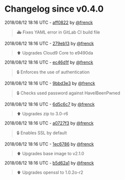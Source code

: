 # Changelog since v0.4.0

2018/08/12 18:16 UTC - [aff0822](https://github.com/hassio-addons/addon-ide/commit/aff082257c916f6976d8df4e405bea00c1884672) by [@frenck](https://github.com/frenck)
> :ambulance: Fixes YAML error in GitLab CI build file 

2018/08/12 18:16 UTC - [279eb13](https://github.com/hassio-addons/addon-ide/commit/279eb13a042cf640552dc6fb8e54de4463946b2a) by [@frenck](https://github.com/frenck)
> :arrow_up: Upgrades Cloud9 Core to e9490da 

2018/08/12 18:16 UTC - [ec46d1f](https://github.com/hassio-addons/addon-ide/commit/ec46d1f8d2798a4fae218dab83f53e99b851fe8c) by [@frenck](https://github.com/frenck)
> :lock: Enforces the use of authentication 

2018/08/12 18:16 UTC - [9bbd3e3](https://github.com/hassio-addons/addon-ide/commit/9bbd3e3d36a69a05bc164589413322f3fd624849) by [@frenck](https://github.com/frenck)
> :lock: Checks used password against HaveIBeenPwned 

2018/08/12 18:16 UTC - [6d5c6c7](https://github.com/hassio-addons/addon-ide/commit/6d5c6c7699858478495e49210a388b98d5009cf1) by [@frenck](https://github.com/frenck)
> :arrow_up: Upgrades zip to 3.0-r6 

2018/08/12 18:16 UTC - [a0727f3](https://github.com/hassio-addons/addon-ide/commit/a0727f3e48e7efd02778b36dd32fab42086e2b79) by [@frenck](https://github.com/frenck)
> :lock: Enables SSL by default 

2018/08/12 18:16 UTC - [1ec6786](https://github.com/hassio-addons/addon-ide/commit/1ec67868c0a2c43faa79ce7c032da99ecb0c35ad) by [@frenck](https://github.com/frenck)
> :arrow_up: Upgrades base image to v2.1.0 

2018/08/12 18:16 UTC - [b5d62a1](https://github.com/hassio-addons/addon-ide/commit/b5d62a1f5da571482ceb8426ff2c68f0789e7ff2) by [@frenck](https://github.com/frenck)
> :arrow_up: Upgrades openssl to 1.0.2o-r2 


